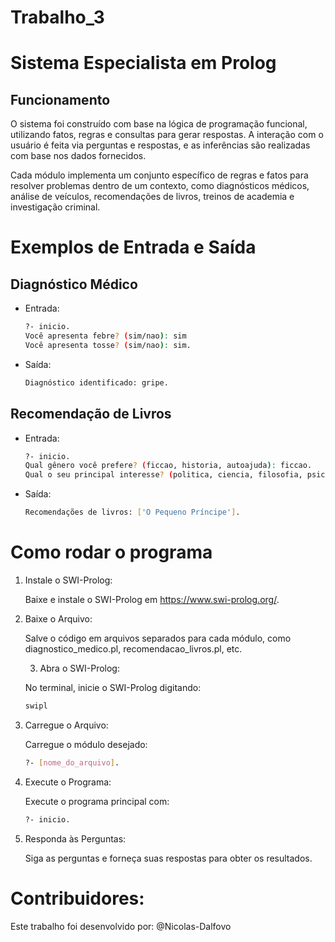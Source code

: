 # Trabalho_3

# Sistema Especialista em Prolog

## Funcionamento
O sistema foi construído com base na lógica de programação funcional, utilizando fatos, regras e consultas para gerar respostas. A interação com o usuário é feita via perguntas e respostas, e as inferências são realizadas com base nos dados fornecidos.

Cada módulo implementa um conjunto específico de regras e fatos para resolver problemas dentro de um contexto, como diagnósticos médicos, análise de veículos, recomendações de livros, treinos de academia e investigação criminal.

# Exemplos de Entrada e Saída

## Diagnóstico Médico
- Entrada:
  
  ```bash
  ?- inicio.
  Você apresenta febre? (sim/nao): sim
  Você apresenta tosse? (sim/nao): sim.

- Saída:

  ```bash
  Diagnóstico identificado: gripe.

## Recomendação de Livros
- Entrada:
  ```bash
  ?- inicio.
  Qual gênero você prefere? (ficcao, historia, autoajuda): ficcao.
  Qual o seu principal interesse? (politica, ciencia, filosofia, psicologia): filosofia.

- Saída:
  ```bash
  Recomendações de livros: ['O Pequeno Príncipe'].

# Como rodar o programa

1. Instale o SWI-Prolog:

    Baixe e instale o SWI-Prolog em https://www.swi-prolog.org/.

2. Baixe o Arquivo:

    Salve o código em arquivos separados para cada módulo, como diagnostico_medico.pl, recomendacao_livros.pl, etc.

   3. Abra o SWI-Prolog:

    No terminal, inicie o SWI-Prolog digitando:
     ```bash
     swipl

4. Carregue o Arquivo:

    Carregue o módulo desejado:
     ```bash
     ?- [nome_do_arquivo].
5. Execute o Programa:

    Execute o programa principal com:
      ```bash
      ?- inicio.
6. Responda às Perguntas:

    Siga as perguntas e forneça suas respostas para obter os resultados.


# Contribuidores:
Este trabalho foi desenvolvido por:
  @Nicolas-Dalfovo
